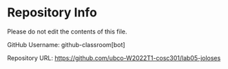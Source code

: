 # Repository Info
Please do not edit the contents of this file.

GitHub Username: github-classroom[bot]

Repository URL: https://github.com/ubco-W2022T1-cosc301/lab05-joloses
